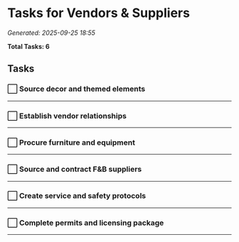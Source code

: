 # Tasks for Vendors & Suppliers

*Generated: 2025-09-25 18:55*

**Total Tasks: 6**

## Tasks

### ⬜ Source decor and themed elements

---

### ⬜ Establish vendor relationships

---

### ⬜ Procure furniture and equipment

---

### ⬜ Source and contract F&B suppliers

---

### ⬜ Create service and safety protocols

---

### ⬜ Complete permits and licensing package

---

